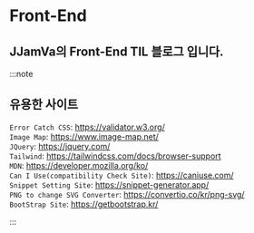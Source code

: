 # Front-End

## JJamVa의 Front-End TIL 블로그 입니다.

:::note

## 유용한 사이트

`Error Catch CSS`: https://validator.w3.org/ <br/>
`Image Map`: https://www.image-map.net/ <br/>
`JQuery`: https://jquery.com/ <br/>
`Tailwind`: https://tailwindcss.com/docs/browser-support <br/>
`MDN`: https://developer.mozilla.org/ko/ <br/>
`Can I Use(compatibility Check Site)`: https://caniuse.com/ <br/>
`Snippet Setting Site`: https://snippet-generator.app/ <br/>
`PNG to change SVG Converter`: https://convertio.co/kr/png-svg/ <br/>
`BootStrap Site`: https://getbootstrap.kr/ <br/>

:::
